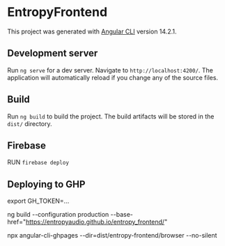 # EntropyFrontend

This project was generated with [Angular CLI](https://github.com/angular/angular-cli) version 14.2.1.

## Development server

Run `ng serve` for a dev server. Navigate to `http://localhost:4200/`. The application will automatically reload if you change any of the source files.


## Build

Run `ng build` to build the project. The build artifacts will be stored in the `dist/` directory.

## Firebase
RUN `firebase deploy`

## Deploying to GHP

export GH_TOKEN=...

ng build --configuration production --base-href="https://entropyaudio.github.io/entropy_frontend/"

npx angular-cli-ghpages --dir=dist/entropy-frontend/browser --no-silent
